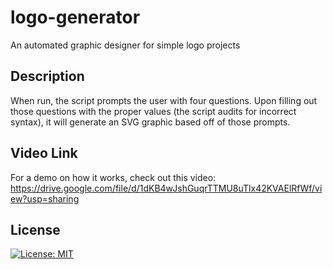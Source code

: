 # logo-generator
An automated graphic designer for simple logo projects

## Description
When run, the script prompts the user with four questions.  Upon filling out those questions with the proper values (the script audits for incorrect syntax), it will generate an SVG graphic based off of those prompts.

## Video Link
For a demo on how it works, check out this video:
https://drive.google.com/file/d/1dKB4wJshGuqrTTMU8uTlx42KVAElRfWf/view?usp=sharing

## License
[![License: MIT](https://img.shields.io/badge/License-MIT-yellow.svg)](https://opensource.org/licenses/MIT)